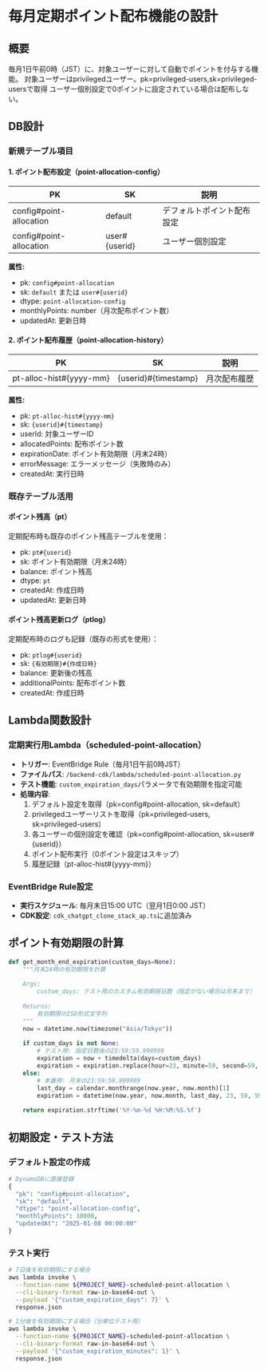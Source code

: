 # 毎月定期ポイント配布機能の設計

## 概要
毎月1日午前0時（JST）に、対象ユーザーに対して自動でポイントを付与する機能。
対象ユーザーはprivilegedユーザー。pk=privileged-users,sk=privileged-usersで取得
ユーザー個別設定で0ポイントに設定されている場合は配布しない。

## DB設計

### 新規テーブル項目

#### 1. ポイント配布設定（point-allocation-config）
| PK | SK | 説明 |
|----|----|----|
| config#point-allocation | default | デフォルトポイント配布設定 |
| config#point-allocation | user#{userid} | ユーザー個別設定 |

**属性:**
- pk: `config#point-allocation`
- sk: `default` または `user#{userid}`
- dtype: `point-allocation-config`
- monthlyPoints: number（月次配布ポイント数）
- updatedAt: 更新日時

#### 2. ポイント配布履歴（point-allocation-history）
| PK | SK | 説明 |
|----|----|----|
| pt-alloc-hist#{yyyy-mm} | {userid}#{timestamp} | 月次配布履歴 |

**属性:**
- pk: `pt-alloc-hist#{yyyy-mm}`
- sk: `{userid}#{timestamp}`
- userId: 対象ユーザーID
- allocatedPoints: 配布ポイント数
- expirationDate: ポイント有効期限（月末24時）
- errorMessage: エラーメッセージ（失敗時のみ）
- createdAt: 実行日時

### 既存テーブル活用

#### ポイント残高（pt）
定期配布時も既存のポイント残高テーブルを使用：
- pk: `pt#{userid}`
- sk: ポイント有効期限（月末24時）
- balance: ポイント残高
- dtype: `pt`
- createdAt: 作成日時
- updatedAt: 更新日時

#### ポイント残高更新ログ（ptlog）
定期配布時のログも記録（既存の形式を使用）：
- pk: `ptlog#{userid}`
- sk: `{有効期限}#{作成日時}`
- balance: 更新後の残高
- additionalPoints: 配布ポイント数
- createdAt: 作成日時


## Lambda関数設計

### 定期実行用Lambda（scheduled-point-allocation）
- **トリガー**: EventBridge Rule（毎月1日午前0時JST）
- **ファイルパス**: `/backend-cdk/lambda/scheduled-point-allocation.py`
- **テスト機能**: `custom_expiration_days`パラメータで有効期限を指定可能
- **処理内容**:
  1. デフォルト設定を取得（pk=config#point-allocation, sk=default）
  2. privilegedユーザーリストを取得（pk=privileged-users, sk=privileged-users）
  3. 各ユーザーの個別設定を確認（pk=config#point-allocation, sk=user#{userid}）
  4. ポイント配布実行（0ポイント設定はスキップ）
  5. 履歴記録（pt-alloc-hist#{yyyy-mm}）

### EventBridge Rule設定
- **実行スケジュール**: 毎月末日15:00 UTC（翌月1日0:00 JST）
- **CDK設定**: `cdk_chatgpt_clone_stack_ap.ts`に追加済み


## ポイント有効期限の計算
```python
def get_month_end_expiration(custom_days=None):
    """月末24時の有効期限を計算
    
    Args:
        custom_days: テスト用のカスタム有効期限日数（指定がない場合は月末まで）
    
    Returns:
        有効期限のISO形式文字列
    """
    now = datetime.now(timezone("Asia/Tokyo"))
    
    if custom_days is not None:
        # テスト用: 指定日数後の23:59:59.999999
        expiration = now + timedelta(days=custom_days)
        expiration = expiration.replace(hour=23, minute=59, second=59, microsecond=999999)
    else:
        # 本番用: 月末の23:59:59.999999
        last_day = calendar.monthrange(now.year, now.month)[1]
        expiration = datetime(now.year, now.month, last_day, 23, 59, 59, 999999, tzinfo=timezone("Asia/Tokyo"))
    
    return expiration.strftime('%Y-%m-%d %H:%M:%S.%f')
```

## 初期設定・テスト方法

### デフォルト設定の作成
```python
# DynamoDBに直接登録
{
  "pk": "config#point-allocation",
  "sk": "default", 
  "dtype": "point-allocation-config",
  "monthlyPoints": 10000,
  "updatedAt": "2025-01-08 00:00:00"
}
```

### テスト実行
```bash
# 7日後を有効期限にする場合
aws lambda invoke \
  --function-name ${PROJECT_NAME}-scheduled-point-allocation \
  --cli-binary-format raw-in-base64-out \
  --payload '{"custom_expiration_days": 7}' \
  response.json

# 1分後を有効期限にする場合（分単位テスト用）
aws lambda invoke \
  --function-name ${PROJECT_NAME}-scheduled-point-allocation \
  --cli-binary-format raw-in-base64-out \
  --payload '{"custom_expiration_minutes": 1}' \
  response.json
```

